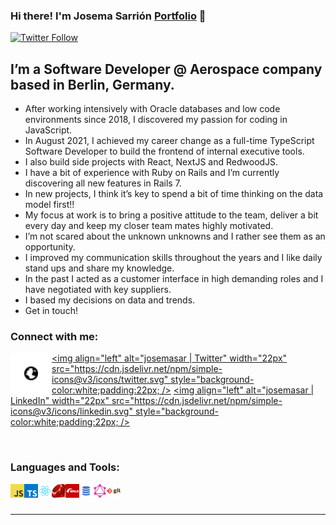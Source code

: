 ### Hi there! I'm Josema Sarrión [Portfolio][website] 👋 

[![Twitter Follow](https://img.shields.io/twitter/follow/joeSarrion?color=1DA1F2&logo=twitter&style=for-the-badge)](https://twitter.com/intent/follow?original_referer=https%3A%2F%2Fgithub.com%2FjoeSarrion&screen_name=joeSarrion)

## I’m a Software Developer @ Aerospace company based in Berlin, Germany.  

- After working intensively with Oracle databases and low code environments since 2018, I discovered my passion for coding in JavaScript. 
- In August 2021, I achieved my career change as a full-time TypeScript Software Developer to build the frontend of internal executive tools.
- I also build side projects with React, NextJS and RedwoodJS.  
- I have a bit of experience with Ruby on Rails and I’m currently discovering all new features in Rails 7. 
- In new projects, I think it’s key to spend a bit of time thinking on the data model first!!  
- My focus at work is to bring a positive attitude to the team, deliver a bit every day and keep my closer team mates highly motivated. 
- I’m not scared about the unknown unknowns and I rather see them as an opportunity.
- I improved my communication skills throughout the years and I like daily stand ups and share my knowledge.
- In the past I acted as a customer interface in high demanding roles and I have negotiated with key suppliers.
- I based my decisions on data and trends.
- Get in touch!

### Connect with me:

[<img align="left" alt="josemasar | Porfolio" width="22px" src="https://raw.githubusercontent.com/iconic/open-iconic/master/svg/globe.svg" style="background-color:white;padding:22px;" />][website]
[<img align="left" alt="josemasar | Twitter" width="22px" src="https://cdn.jsdelivr.net/npm/simple-icons@v3/icons/twitter.svg" style="background-color:white;padding:22px; />][twitter]
[<img align="left" alt="josemasar | LinkedIn" width="22px" src="https://cdn.jsdelivr.net/npm/simple-icons@v3/icons/linkedin.svg" style="background-color:white;padding:22px; />][linkedin]

<br />

### Languages and Tools:

[<img align="left" alt="JavaScript" width="22px" src="https://raw.githubusercontent.com/github/explore/80688e429a7d4ef2fca1e82350fe8e3517d3494d/topics/javascript/javascript.png" />][website]
[<img align="left" alt="TypeScript" width="22px" src="https://raw.githubusercontent.com/github/explore/80688e429a7d4ef2fca1e82350fe8e3517d3494d/topics/typescript/typescript.png" />][website]
[<img align="left" alt="React" width="22px" src="https://raw.githubusercontent.com/github/explore/80688e429a7d4ef2fca1e82350fe8e3517d3494d/topics/react/react.png" />][website]
[<img align="left" alt="Ruby" width="22px" src="https://raw.githubusercontent.com/github/explore/80688e429a7d4ef2fca1e82350fe8e3517d3494d/topics/ruby/ruby.png" />][website]
[<img align="left" alt="Rails" width="22px" src="https://raw.githubusercontent.com/github/explore/80688e429a7d4ef2fca1e82350fe8e3517d3494d/topics/rails/rails.png" />][website]
[<img align="left" alt="SQL" width="22px" src="https://raw.githubusercontent.com/github/explore/80688e429a7d4ef2fca1e82350fe8e3517d3494d/topics/sql/sql.png" />][website]
[<img align="left" alt="GraphQL" width="22px" src="https://raw.githubusercontent.com/github/explore/80688e429a7d4ef2fca1e82350fe8e3517d3494d/topics/graphql/graphql.png" />][website]
[<img align="left" alt="Git" width="22px" src="https://raw.githubusercontent.com/github/explore/80688e429a7d4ef2fca1e82350fe8e3517d3494d/topics/git/git.png" />][website]


<br />
<br />

---

[website]: https://josemasar.vercel.app
[twitter]: https://twitter.com/joeSarrion
[linkedin]: https://linkedin.com/in/josemanuelsarrion
